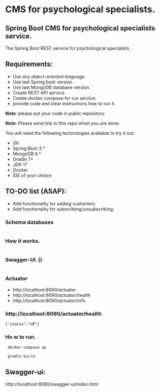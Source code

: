 # CMS for psychological specialists.

## Spring Boot CMS for psychological specialists service.

The Spring Boot REST service for psychological specialists. .

## Requirements:

- Use any *object-oriented language*.
- Use last Spring boot version.
- Use last MongoDB database version.
- Create REST API service.
- Create docker compose for run service.
- provide code and clear instructions how to run it.

**Note**: please put your code in public repository.

**Note**: Please send link to this repo when you are done.

You will need the following technologies available to try it out:

* Git
* Spring Boot 3.*
* MongoDB 6.*
* Gradle 7+
* JDK 17
* Docker
* IDE of your choice

## TO-DO list (ASAP):
- Add functionality for adding customers.
- Add functionality for subscribing/unsubscribing.

### Schema databases

![]()

### How it works.

![]()

### Swagger-UI. ()

![]()

### Actuator

* http://localhost:8090/actuator
* http://localhost:8090/actuator/health
* http://localhost:8090/actuator/info

### http://localhost:8090/actuator/health

```{"status":"UP"}```

### Ho w to run.

``` docker-compose up```

``` gradle build```

## Swagger-ui:
http://localhost:8080/swagger-ui/index.html
![]()
